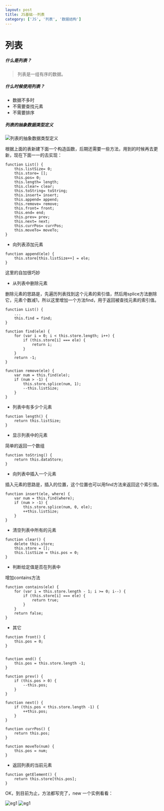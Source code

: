 ```yaml
---
layout: post
title: JS基础--列表 
category: ['JS', '列表', '数据结构'] 
---
```





# 列表  


##### 什么是列表？

> 列表是一组有序的数据。

##### 什么时候使用列表？

* 数据不多时
* 不需要查找元素
* 不需要排序

##### 列表的抽象数据类型定义

	 
![列表的抽象数据类型定义](https://lilywei739.github.io/img/20171019/20171019-1.jpg)


根据上面的表新建下面一个构造函数，后期还需要一些方法，用到的时候再去更新，现在下面一一的去实现：

```
function List() {
    this.listSize= 0;
    this.store= [];
    this.pos= 0;
    this.length= length;
    this.clear= clear;
    this.toString= toString;
    this.insert= insert;
    this.append= append;
    this.remove= remove;
    this.front= front;
    this.end= end;
    this.prev= prev;
    this.next= next;
    this.currPos= currPos;
    this.moveTo= moveTo;
}
```

* 向列表添加元素

```
function append(ele) {
    this.store[this.listSize++] = ele;
}
```

这里的自加很巧妙


* 从列表中删除元素

删除元素的思路是，先遍历列表找到这个元素的索引值，然后用splice方法删除它，元素个数减1，所以这里增加一个方法find，用于返回被查找元素的索引值。

```
function List() {
    ...
    this.find = find;
}

function find(ele) {
	for (var i = 0; i < this.store.length; i++) {
		if (this.store[i] === ele) {
			return i;
		}
	}
	return -1;
}

function remove(ele) {
    var num = this.find(ele);
    if (num > -1) {
    	this.store.splice(num, 1);
    	--this.listSize;
    }
}

```

* 列表中有多少个元素

```
function length() {
    return this.listSize;
}
```

* 显示列表中的元素

简单的返回一个数组

```
function toString() {
    return this.dataStore;
}
```


* 向列表中插入一个元素

插入元素的思路是，插入的位置，这个位置也可以用find方法来返回这个索引值。

```
function insert(ele, where) {
	var num = this.find(where);
	if (num > -1) {
		this.store.splice(num, 0, ele);
		++this.listSize;
	}
}

```

* 清空列表中所有的元素

```
function clear() {
	delete this.store;
	this.store = [];
	this.listSize = this.pos = 0;
}
```

* 判断给定值是否在列表中

增加contains方法

```
function contains(ele) {
	for (var i = this.store.length - 1; i >= 0; i--) {
		if (this.store[i] === ele) {
			return true;
		}
	}
	return false;
}
```

* 其它

```
function front() {
	this.pos = 0;
}


function end() {
	this.pos = this.store.length -1;
}

function prev() {
	if (this.pos > 0) {
		--this.pos;
	}
}

function next() {
	if (this.pos < this.store.length -1) {
		++this.pos;
	}
}

function currPos() {
	return this.pos;
}

function moveTo(num) {
	this.pos = num;
}
```

* 返回列表的当前元素

```
function getElement() {
	return this.store[this.pos];
}
```

OK，到目前为止，方法都写完了，new 一个实例看看：

![eg1](https://lilywei739.github.io/img/20171019/20171019-2.jpg)
![eg1](https://lilywei739.github.io/img/20171019/20171019-3.jpg)




